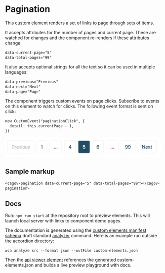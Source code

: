 # Pagination

This custom element renders a set of links to page through sets of items.

It accepts attributes for the number of pages and current page. These are watched for changes and the component re-renders if these attributes change

```
data-current-page="5"
data-total-pages="99"
```

It also accepts optional strings for all the text so it can be used in multiple languages:

```
data-previous="Previous"
data-next="Next"
data-page="Page"
```

The component triggers custom events on page clicks. Subscribe to events on this element to watch for clicks. The following event format is sent on click:

```
new CustomEvent("paginationClick", {
  detail: this.currentPage - 1,
})
```

<img src="pagination.png" />


## Sample markup

```
<cagov-pagination data-current-page="5" data-total-pages="99"></cagov-pagination>
```


## Docs

Run: ```npm run start``` at the repository root to preview elements. This will launch local server with links to component demo pages.

The documentation is generated using the <a href="https://github.com/webcomponents/custom-elements-manifest">custom elements manifest schema</a> draft standard <a href="https://github.com/runem/web-component-analyzer">analyzer</a> command. Here is an example run outside the accordion directory:

```
wca analyze src --format json --outFile custom-elements.json
```

Then the <a href="https://github.com/web-padawan/api-viewer-element">api viewer element</a> references the generated custom-elements.json and builds a live preview playground with docs.